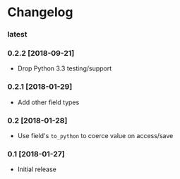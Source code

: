 # Changelog

### latest

### 0.2.2 [2018-09-21]
- Drop Python 3.3 testing/support

### 0.2.1  [2018-01-29]
- Add other field types

### 0.2  [2018-01-28]
- Use field's `to_python` to coerce value on access/save

### 0.1  [2018-01-27]
- Initial release